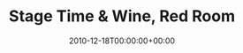---
templateKey: event
guid: 0895b812-6eab-11ea-99c5-002590d1d1b0
date: 2010-12-18T00:00:00+00:00
eventTime: 'none'
title: Stage Time & Wine, Red Room
artist: Stage Time & Wine
city: Taipei
venue: Red Room
group: LEO37
guests: LEO37, more
---